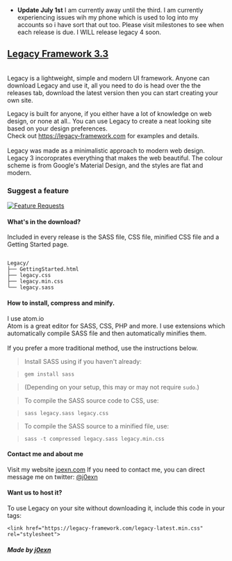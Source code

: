 * **Update July 1st** I am currently away until the third. I am currently experiencing issues wih my phone which is used to log into my accounts so i have sort that out too. Please visit milestones to see when each release is due. I WILL release legacy 4 soon.

## [Legacy Framework 3.3](https://legacy-framework.com)
<br />
Legacy is a lightweight, simple and modern UI framework.
Anyone can download Legacy and use it, all you need to do is head over the the releases tab, download the latest version then you can start creating your own site.

Legacy is built for anyone, if you either have a lot of knowledge on web design, or none at all.. You can use Legacy to create a neat looking site based on your design preferences.
<br />
Check out <https://legacy-framework.com> for examples and details.<br />
<br />
Legacy was made as a minimalistic approach to modern web design. Legacy 3 incoroprates everything that makes the web beautiful.
The colour scheme is from Google's Material Design, and the styles are flat and modern.

### Suggest a feature
[![Feature Requests](http://feathub.com/j0exn/Legacy-Framework?format=svg)](http://feathub.com/j0exn/Legacy-Framework)

#### What's in the download?

Included in every release is the SASS file, CSS file, minified CSS file and a Getting Started page.

```

Legacy/
├── GettingStarted.html
├── legacy.css
├── legacy.min.css
└── legacy.sass

```

#### How to install, compress and minify.

I use atom.io <br />
Atom is a great editor for SASS, CSS, PHP and more. I use extensions which automatically compile SASS file and then automatically minifies them.
<br /><br />
If you prefer a more traditional method, use the instructions below.

> Install SASS using if you haven't already:

>     gem install sass

> (Depending on your setup, this may or may not require `sudo`.)

> To compile the SASS source code to CSS, use:

>     sass legacy.sass legacy.css

> To compile the SASS source to a minified file, use:

>     sass -t compressed legacy.sass legacy.min.css

#### Contact me and about me
Visit my website [joexn.com](http://joexn.com)
If you need to contact me, you can direct message me on twitter: [@j0exn](https://twitter.com/@j0exn)

#### Want us to host it?
To use Legacy on your site without downloading it, include this code in your <head> tags:

```
<link href="https://legacy-framework.com/legacy-latest.min.css" rel="stylesheet">
```

##### Made by [j0exn](https://joexn.com)
